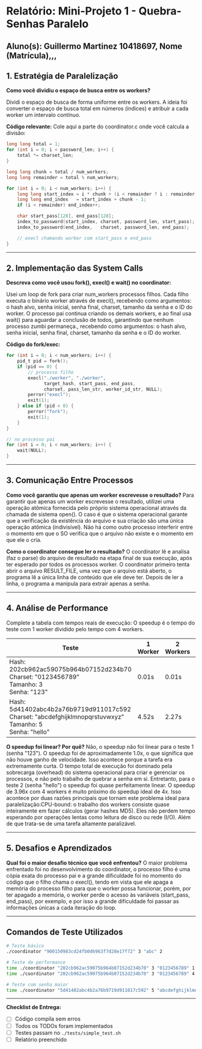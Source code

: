 # Relatório: Mini-Projeto 1 - Quebra-Senhas Paralelo

**Aluno(s):** Guillermo Martinez 10418697, Nome (Matrícula),,,  
---

## 1. Estratégia de Paralelização


**Como você dividiu o espaço de busca entre os workers?**

Dividi o espaço de busca de forma uniforme entre os workers.
A ideia foi converter o espaço de busca total em números (índices) e atribuir a cada worker um intervalo contínuo.

**Código relevante:** Cole aqui a parte do coordinator.c onde você calcula a divisão:
```c
long long total = 1;
for (int i = 0; i < password_len; i++) {
    total *= charset_len;
}

long long chunk = total / num_workers;
long long remainder = total % num_workers;

for (int i = 0; i < num_workers; i++) {
    long long start_index = i * chunk + (i < remainder ? i : remainder);
    long long end_index   = start_index + chunk - 1;
    if (i < remainder) end_index++;

    char start_pass[128], end_pass[128];
    index_to_password(start_index, charset, password_len, start_pass);
    index_to_password(end_index,   charset, password_len, end_pass);

    // execl chamando worker com start_pass e end_pass
}

```

---

## 2. Implementação das System Calls

**Descreva como você usou fork(), execl() e wait() no coordinator:**

Usei um loop de fork para criar num_workers processos filhos.
Cada filho executa o binário worker através de execl(), recebendo como argumentos: o hash alvo, senha inicial, senha final, charset, tamanho da senha e o ID do worker.
O processo pai continua criando os demais workers, e ao final usa wait() para aguardar a conclusão de todos, garantindo que nenhum processo zumbi permaneça., recebendo como argumentos: o hash alvo, senha inicial, senha final, charset, tamanho da senha e o ID do worker.

**Código do fork/exec:**
```c
for (int i = 0; i < num_workers; i++) {
    pid_t pid = fork();
    if (pid == 0) {
        // processo filho
        execl("./worker", "./worker",
              target_hash, start_pass, end_pass,
              charset, pass_len_str, worker_id_str, NULL);
        perror("execl");
        exit(1);
    } else if (pid < 0) {
        perror("fork");
        exit(1);
    }
}

// no processo pai
for (int i = 0; i < num_workers; i++) {
    wait(NULL);
}

```

---

## 3. Comunicação Entre Processos

**Como você garantiu que apenas um worker escrevesse o resultado?**
Para garantir que apenas um worker escrevesse o resultado, utilizei uma operação atômica fornecida pelo próprio sistema operacional através da chamada de sistema open(). O caso é que o sistema operacional garante que a verificação da existência do arquivo e sua criação são uma única operação atômica (indivisível). Não há como outro processo interferir entre o momento em que o SO verifica que o arquivo não existe e o momento em que ele o cria.

**Como o coordinator consegue ler o resultado?**
O coordinator lê e analisa (faz o parse) do arquivo de resultado na etapa final de sua execução, após ter esperado por todos os processos worker. O coordinator primeiro tenta abrir o arquivo RESULT_FILE, uma vez que o arquivo está aberto, o programa lê a única linha de conteúdo que ele deve ter. Depois de ler a linha, o programa a manipula para extrair apenas a senha.

---

## 4. Análise de Performance
Complete a tabela com tempos reais de execução:
O speedup é o tempo do teste com 1 worker dividido pelo tempo com 4 workers.

| Teste | 1 Worker | 2 Workers | 4 Workers | Speedup (4w) |
|-------|----------|-----------|-----------|--------------|
| Hash: 202cb962ac59075b964b07152d234b70<br>Charset: "0123456789"<br>Tamanho: 3<br>Senha: "123" | 0.01s | 0.01s | 0.01s | 1.0x |
| Hash: 5d41402abc4b2a76b9719d911017c592<br>Charset: "abcdefghijklmnopqrstuvwxyz"<br>Tamanho: 5<br>Senha: "hello" | 4.52s | 2.27s | 1.14s | 3.96x |

**O speedup foi linear? Por quê?**
Não, o speedup não foi linear para o teste 1 (senha "123"). O speedup foi de aproximadamente 1.0x, o que significa que não houve ganho de velocidade. Isso acontece porque a tarefa era extremamente curta. O tempo total de execução foi dominado pela sobrecarga (overhead) do sistema operacional para criar e gerenciar os processos, e não pelo trabalho de quebrar a senha em si. Entretanto, para o teste 2 (senha "hello") o speedup foi quase perfeitamente linear. O speedup de 3.96x com 4 workers é muito próximo do speedup ideal de 4x. Isso acontece por duas razões principais que tornam este problema ideal para paralelização:CPU-bound: o trabalho dos workers consiste quase inteiramente em fazer cálculos (gerar hashes MD5). Eles não perdem tempo esperando por operações lentas como leitura de disco ou rede (I/O). Além de que trata-se de uma tarefa altamente paralizável. 

---

## 5. Desafios e Aprendizados
**Qual foi o maior desafio técnico que você enfrentou?**
O maior problema enfrentado foi no desenvolvimento do coordinator, o processo filho é uma cópia exata do processo pai e a grande dificuldade foi no momento do código que o filho chama o execl(), tendo em vista que ele apaga a memória do processo filho para que o worker possa funcionar, porém, por ter apagado a memória, o worker perde o acesso às variáveis (start_pass, end_pass), por exemplo, e por isso a grande dificuldade foi passar as informações únicas a cada iteração do loop. 

---

## Comandos de Teste Utilizados

```bash
# Teste básico
./coordinator "900150983cd24fb0d6963f7d28e17f72" 3 "abc" 2

# Teste de performance
time ./coordinator "202cb962ac59075b964b07152d234b70" 3 "0123456789" 1
time ./coordinator "202cb962ac59075b964b07152d234b70" 3 "0123456789" 4

# Teste com senha maior
time ./coordinator "5d41402abc4b2a76b9719d911017c592" 5 "abcdefghijklmnopqrstuvwxyz" 4
```
---

**Checklist de Entrega:**
- [ ] Código compila sem erros
- [ ] Todos os TODOs foram implementados
- [ ] Testes passam no `./tests/simple_test.sh`
- [ ] Relatório preenchido
